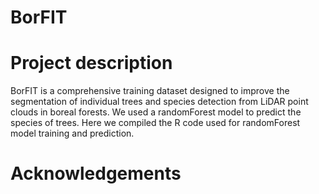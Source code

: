 # BorFIT

# Project description
BorFIT is a comprehensive training dataset designed to improve the segmentation of individual trees and species detection from LiDAR point clouds in boreal forests. We used a randomForest model to predict the species of trees. Here we compiled the R code used for randomForest model training and prediction.
# Acknowledgements
